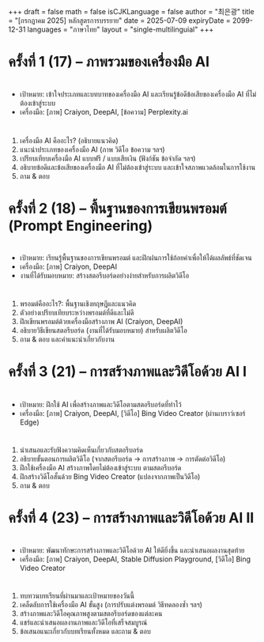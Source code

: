 +++
draft = false
math = false
isCJKLanguage = false
author = "최은광"
title = "[กรกฎาคม 2025] หลักสูตรการบรรยาย"
date = 2025-07-09
expiryDate = 2099-12-31
languages = "ภาษาไทย"
layout = "single-multilinguial"
+++

# ครั้งที่ 1 (17) – ภาพรวมของเครื่องมือ AI

#

- เป้าหมาย: เข้าใจประเภทและบทบาทของเครื่องมือ AI และเรียนรู้ข้อดีข้อเสียของเครื่องมือ AI ที่ไม่ต้องเข้าสู่ระบบ    
- เครื่องมือ: [ภาพ] Craiyon, DeepAI, [ข้อความ] Perplexity.ai

#

1. เครื่องมือ AI คืออะไร? (อธิบายแนวคิด)    
2. แนะนำประเภทของเครื่องมือ AI (ภาพ วิดีโอ ข้อความ ฯลฯ)    
3. เปรียบเทียบเครื่องมือ AI แบบฟรี / แบบเสียเงิน (ฟังก์ชัน ข้อจำกัด ฯลฯ)    
4. อธิบายข้อดีและข้อเสียของเครื่องมือ AI ที่ไม่ต้องเข้าสู่ระบบ และเข้าใจสภาพแวดล้อมในการใช้งาน    
5. ถาม & ตอบ

#    

# ครั้งที่ 2 (18) – พื้นฐานของการเขียนพรอมต์ (Prompt Engineering)

#

- เป้าหมาย: เรียนรู้พื้นฐานของการเขียนพรอมต์ และฝึกฝนการใช้ถ้อยคำเพื่อให้ได้ผลลัพธ์ที่ชัดเจน  
- เครื่องมือ: [ภาพ] Craiyon, DeepAI    
- งานที่ได้รับมอบหมาย: สร้างสตอรีบอร์ดอย่างง่ายสำหรับการผลิตวิดีโอ

#    

1. พรอมต์คืออะไร?: พื้นฐานเชิงทฤษฎีและแนวคิด    
2. ตัวอย่างเปรียบเทียบระหว่างพรอมต์ที่ดีและไม่ดี    
3. ฝึกเขียนพรอมต์ด้วยเครื่องมือสร้างภาพ AI (Craiyon, DeepAI)    
4. อธิบายวิธีเขียนสตอรีบอร์ด (งานที่ได้รับมอบหมาย) สำหรับผลิตวิดีโอ    
5. ถาม & ตอบ และคำแนะนำเกี่ยวกับงาน

#

# ครั้งที่ 3 (21) – การสร้างภาพและวิดีโอด้วย AI I

#

- เป้าหมาย: ฝึกใช้ AI เพื่อสร้างภาพและวิดีโอตามสตอรีบอร์ดที่ทำไว้    
- เครื่องมือ: [ภาพ] Craiyon, DeepAI, [วิดีโอ] Bing Video Creator (ผ่านเบราว์เซอร์ Edge)

#

1. นำเสนอและรับฟังความคิดเห็นเกี่ยวกับสตอรีบอร์ด    
2. อธิบายขั้นตอนการผลิตวิดีโอ (จากสตอรีบอร์ด → การสร้างภาพ → การตัดต่อวิดีโอ)    
3. ฝึกใช้เครื่องมือ AI สร้างภาพโดยไม่ต้องเข้าสู่ระบบ ตามสตอรีบอร์ด    
4. ฝึกสร้างวิดีโอสั้นด้วย Bing Video Creator (แปลงจากภาพเป็นวิดีโอ)    
5. ถาม & ตอบ

#    

# ครั้งที่ 4 (23) – การสร้างภาพและวิดีโอด้วย AI II

#

- เป้าหมาย: พัฒนาทักษะการสร้างภาพและวิดีโอด้วย AI ให้ดียิ่งขึ้น และนำเสนอผลงานสุดท้าย   
- เครื่องมือ: [ภาพ] Craiyon, DeepAI, Stable Diffusion Playground, [วิดีโอ] Bing Video Creator

#

1. ทบทวนบทเรียนที่ผ่านมาและเป้าหมายของวันนี้    
2. เคล็ดลับการใช้เครื่องมือ AI ขั้นสูง (การปรับแต่งพรอมต์ วิธีทดลองซ้ำ ฯลฯ)    
3. สร้างภาพและวิดีโอคุณภาพสูงตามสตอรีบอร์ดของแต่ละคน    
4. แชร์และนำเสนอผลงานภาพและวิดีโอที่เสร็จสมบูรณ์    
5. ข้อเสนอแนะเกี่ยวกับบทเรียนทั้งหมด และถาม & ตอบ
